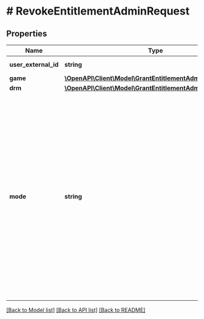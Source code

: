 # # RevokeEntitlementAdminRequest

## Properties

Name | Type | Description | Notes
------------ | ------------- | ------------- | -------------
**user_external_id** | **string** | Unique user identifier. |
**game** | [**\OpenAPI\Client\Model\GrantEntitlementAdminRequestGame**](GrantEntitlementAdminRequestGame.md) |  |
**drm** | [**\OpenAPI\Client\Model\GrantEntitlementAdminRequestDrm**](GrantEntitlementAdminRequestDrm.md) |  |
**mode** | **string** | What type of entitlements should be revoked. If the parameter is set to &#x60;sandbox&#x60;, the entitlement will be revoked from the user in the sandbox mode. If the parameter is set to &#x60;default&#x60;, the entitlement will be revoked from the user in the live mode. |

[[Back to Model list]](../../README.md#models) [[Back to API list]](../../README.md#endpoints) [[Back to README]](../../README.md)
